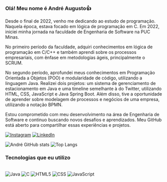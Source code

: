 
### Olá! Meu nome é André Augusto👍

Desde o final de 2022, venho me dedicando ao estudo de programação. Naquela época, estava focado em lógica de programação em C. Em 2022, iniciei minha jornada na faculdade de Engenharia de Software na PUC Minas.

No primeiro período da faculdade, adquiri conhecimentos em lógica de programação em C/C++ e também aprendi sobre os processos empresariais, com ênfase em metodologias ágeis, principalmente o SCRUM.

No segundo período, aprofundei meus conhecimentos em Programação Orientada a Objetos (POO) e modularidade de código, utilizando a linguagem Java. Realizei dois projetos: um sistema de gerenciamento de estacionamento em Java e uma timeline semelhante à do Twitter, utilizando HTML, CSS, JavaScript e Java Spring Boot. Além disso, tive a oportunidade de aprender sobre modelagem de processos e negócios de uma empresa, utilizando a notação BPMN.

Estou comprometido com meu desenvolvimento na área de Engenharia de Software e continuo buscando novos desafios e aprendizados. Meu GitHub está aberto para compartilhar essas experiências e projetos.

[![Instagram](https://img.shields.io/badge/Instagram-E4405F?style=for-the-badge&logo=instagram&logoColor=white)](https://www.instagram.com/andre_ascarvalho/)
[![LinkedIn](https://img.shields.io/badge/LinkedIn-0077B5?style=for-the-badge&logo=linkedin&logoColor=white)](https://www.linkedin.com/in/andreaugustocarvalho/)

![André GitHub stats](https://github-readme-stats.vercel.app/api?username=AndreAugusto0908&show_icons=true&theme=highcontrast)
![Top Langs](https://github-readme-stats.vercel.app/api/top-langs/?username=anuraghazra&layout=compact)

### Tecnologias que eu utilizo

<div style="display: inline_block"><br/>
    <img alt="Java" src="https://img.shields.io/badge/Java-ED8B00?style=for-the-badge&logo=openjdk&logoColor=white"/>
    <img alt="C" src="https://img.shields.io/badge/C-00599C?style=for-the-badge&logo=c&logoColor=white"/>
    <img alt="HTML5" src="https://img.shields.io/badge/HTML5-E34F26?style=for-the-badge&logo=html5&logoColor=white"/>
    <img alt="CSS" src="https://img.shields.io/badge/CSS3-1572B6?style=for-the-badge&logo=css3&logoColor=white"/>
    <img alt="JavaScript" src="https://img.shields.io/badge/JavaScript-323330?style=for-the-badge&logo=javascript&logoColor=F7DF1E"/>
</div><br/>


